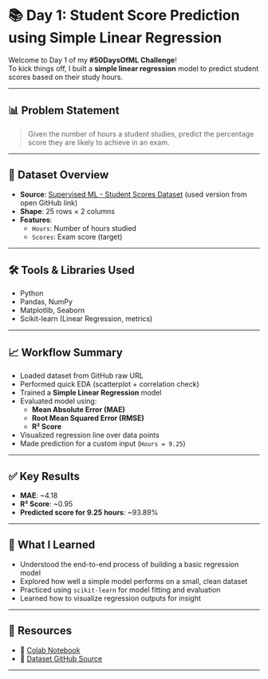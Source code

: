 # 📚 Day 1: Student Score Prediction using Simple Linear Regression

Welcome to Day 1 of my **#50DaysOfML Challenge**!  
To kick things off, I built a **simple linear regression** model to predict student scores based on their study hours.

---

## 📊 Problem Statement

> Given the number of hours a student studies, predict the percentage score they are likely to achieve in an exam.

---

## 📁 Dataset Overview

- **Source**: [Supervised ML - Student Scores Dataset](https://www.kaggle.com/datasets/spscientist/students-performance-in-exams) (used version from open GitHub link)
- **Shape**: 25 rows × 2 columns
- **Features**:  
  - `Hours`: Number of hours studied  
  - `Scores`: Exam score (target)

---

## 🛠️ Tools & Libraries Used

- Python  
- Pandas, NumPy  
- Matplotlib, Seaborn  
- Scikit-learn (Linear Regression, metrics)

---

## 📈 Workflow Summary

- Loaded dataset from GitHub raw URL
- Performed quick EDA (scatterplot + correlation check)
- Trained a **Simple Linear Regression** model
- Evaluated model using:
  - **Mean Absolute Error (MAE)**
  - **Root Mean Squared Error (RMSE)**
  - **R² Score**
- Visualized regression line over data points
- Made prediction for a custom input (`Hours = 9.25`)

---

## ✅ Key Results

- **MAE**: ~4.18  
- **R² Score**: ~0.95  
- **Predicted score for 9.25 hours**: ~93.89%

---

## 💬 What I Learned

- Understood the end-to-end process of building a basic regression model  
- Explored how well a simple model performs on a small, clean dataset  
- Practiced using `scikit-learn` for model fitting and evaluation  
- Learned how to visualize regression outputs for insight

---

## 🔗 Resources

- 📒 [Colab Notebook](https://colab.research.google.com/drive/1I3rCN63q8paAfyZjQiHlk_4KDZdZqbge)
- 📘 [Dataset GitHub Source](https://raw.githubusercontent.com/AdiPersonalWorks/Random/master/student_scores%20-%20student_scores.csv)

---

